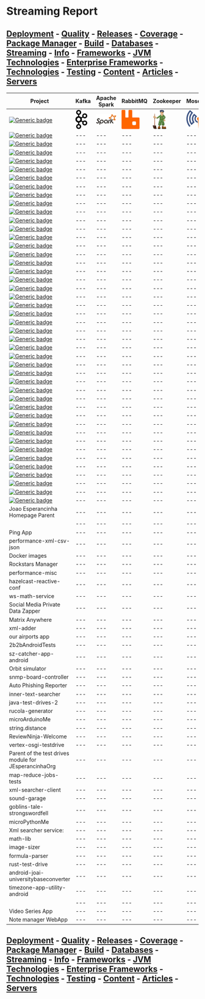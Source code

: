 # Streaming Report

## [Deployment](./Deployment.md) - [Quality](./Quality.md) - [Releases](./Releases.md) - [Coverage](./Coverage.md) - [Package Manager](./PkgManager.md) - [Build](./Build.md) - [Databases](./Databases.md) - [Streaming](./Streaming.md) - [Info](./Info.md) - [Frameworks](./Frameworks.md) - [JVM Technologies](./TechJVM.md) - [Enterprise Frameworks](./Enterprise.md) - [Technologies](./Tech.md) - [Testing](./Testing.md) - [Content](./Content.md) - [Articles](./Articles.md) - [Servers](./Servers.md) 

|Project|Kafka|Apache Spark|RabbitMQ|Zookeeper|Mosquitto|CoAP|MQTT|AMQP|
|---|---|---|---|---|---|---|---|---|
|[![Generic badge](https://img.shields.io/static/v1.svg?label=GitLab&message=Bridge%20Management%20Logistics&color=informational)](https://gitlab.com/jesperancinha/bridge-logistics)|[![alt text](https://raw.githubusercontent.com/jesperancinha/project-signer/master/project-signer-templates/icons-50/kafka-50.png "Kafka")](https://kafka.apache.org/documentation/streams/)|[![alt text](https://raw.githubusercontent.com/jesperancinha/project-signer/master/project-signer-templates/icons-50/apache-spark-50.png "Apache Spark")](https://spark.apache.org/)|[![alt text](https://raw.githubusercontent.com/jesperancinha/project-signer/master/project-signer-templates/icons-50/rabbit-mq-50.png "Rabbit MQ")](https://www.rabbitmq.com/)|[![alt text](https://raw.githubusercontent.com/jesperancinha/project-signer/master/project-signer-templates/icons-50/zookeeper-50.png "Zookeeper")](https://zookeeper.apache.org/)|[![alt text](https://raw.githubusercontent.com/jesperancinha/project-signer/master/project-signer-templates/icons-50/mosquitto-50.png "Mosquitto")](https://mosquitto.org/)|[![alt text](https://raw.githubusercontent.com/jesperancinha/project-signer/master/project-signer-templates/icons-50/CoAP-50.png "CoAP")](https://coap.technology/)|[![alt text](https://raw.githubusercontent.com/jesperancinha/project-signer/master/project-signer-templates/icons-50/mqtt-50.png "MQTT")](https://mqtt.org//)|[![alt text](https://raw.githubusercontent.com/jesperancinha/project-signer/master/project-signer-templates/icons-50/amqp-50.png "AMQP")](https://www.amqp.org/)|
|[![Generic badge](https://img.shields.io/static/v1.svg?label=GitHub&message=Spring%20Master%205%20Test%20Drives&color=informational)](https://github.com/jesperancinha/jeorg-spring-master-5-test-drives)|---|---|---|---|---|---|---|---|
|[![Generic badge](https://img.shields.io/static/v1.svg?label=GitHub&message=Spring%205%20Test%20Drives&color=informational)](https://github.com/jesperancinha/jeorg-spring-5-test-drives)|---|---|---|---|---|---|---|---|
|[![Generic badge](https://img.shields.io/static/v1.svg?label=GitHub&message=Kalah%20Coffee%20Mugs&color=informational)](https://github.com/jesperancinha/mancalaje)|---|---|---|---|---|---|---|---|
|[![Generic badge](https://img.shields.io/static/v1.svg?label=GitHub&message=VMA%20Archiver&color=informational)](https://github.com/jesperancinha/jeorg-spring-5-test-drives)|---|---|---|---|---|---|---|---|
|[![Generic badge](https://img.shields.io/static/v1.svg?label=BitBucket&message=Twitter%20Explorer&color=informational)](https://bitbucket.org/jesperancinha/twitter-explorer)|---|---|---|---|---|---|---|---|
|[![Generic badge](https://img.shields.io/static/v1.svg?label=GitLab&message=Favourite%20Lyrics%20App&color=informational)](https://gitlab.com/jesperancinha/favourite-lyrics-app)|---|---|---|---|---|---|---|---|
|[![Generic badge](https://img.shields.io/static/v1.svg?label=GitHub&message=Bisca%20JE&color=informational)](https://github.com/jesperancinha/biscaje)|---|---|---|---|---|---|---|---|
|[![Generic badge](https://img.shields.io/static/v1.svg?label=GitHub&message=Agent%20Network&color=informational "Agent Network")](http://github.com/jesperancinha/agent-network)|---|---|---|---|---|---|---|---|
|[![Generic badge](https://img.shields.io/static/v1.svg?label=BitBucket&message=International%20Airports&color=informational)](https://bitbucket.org/jesperancinha/international-airports-service-root)|---|---|---|---|---|---|---|---|
|[![Generic badge](https://img.shields.io/static/v1.svg?label=GitHub&message=Markdowner&color=informational)](https://github.com/jesperancinha/markdowner)|---|---|---|---|---|---|---|---|
|[![Generic badge](https://img.shields.io/static/v1.svg?label=GitHub&message=Java%2011%20Test%20Drives&color=informational)](https://github.com/jesperancinha/jeorg-java-11-test-drives)|---|---|---|---|---|---|---|---|
|[![Generic badge](https://img.shields.io/static/v1.svg?label=GitHub&message=Your%20finance%20JE&color=informational)](https://github.com/jesperancinha/your-finance-je)|---|---|---|---|---|---|---|---|
|[![Generic badge](https://img.shields.io/static/v1.svg?label=GitHub&message=Kotlin%20Test%20Drives&color=informational)](https://github.com/jesperancinha/kotlin-test-drives)|---|---|---|---|---|---|---|---|
|[![Generic badge](https://img.shields.io/static/v1.svg?label=GitHub&message=Java%20EE%207%20Test%20Drives&color=informational)](https://github.com/jesperancinha/jeorg-java-ee-7-test-drives)|---|---|---|---|---|---|---|---|
|[![Generic badge](https://img.shields.io/static/v1.svg?label=GitHub&message=Concert%20Demos&color=informational)](https://github.com/jesperancinha/concert-demos-root)|---|---|---|---|---|---|---|---|
|[![Generic badge](https://img.shields.io/static/v1.svg?label=GitHub&message=Camel%20Test%20Drives&color=informational)](https://github.com/jesperancinha/jeorg-camel-test-drives)|---|---|---|---|---|---|---|---|
|[![Generic badge](https://img.shields.io/static/v1.svg?label=GitHub&message=Scala%20Test%20Drives&color=informational)](https://github.com/jesperancinha/jeorg-scala-test-drives)|---|---|---|---|---|---|---|---|
|[![Generic badge](https://img.shields.io/static/v1.svg?label=BitBucket&message=Kitten%20House%20Care&color=informational)](https://bitbucket.org/jesperancinha/kitten-house-care-parent/src/master/)|---|---|---|---|---|---|---|---|
|[![Generic badge](https://img.shields.io/static/v1.svg?label=GitHub&message=JSON%20to%20Builder%20Pattern&color=informational)](https://github.com/jesperancinha/json-to-builder-pattern)|---|---|---|---|---|---|---|---|
|[![Generic badge](https://img.shields.io/static/v1.svg?label=GitHub&message=Consolerizer&color=informational)](https://github.com/JEsperancinhaOrg/consolerizer-root)|---|---|---|---|---|---|---|---|
|[![Generic badge](https://img.shields.io/static/v1.svg?label=GitHub&message=Sea%20Shell%20Archiver&color=informational)](https://github.com/jesperancinha/sea-shell-archiver)|---|---|---|---|---|---|---|---|
|[![Generic badge](https://img.shields.io/static/v1.svg?label=GitHub&message=Image%20Train%20Filters%20Services&color=informational)](https://github.com/jesperancinha/image-train-filters-scala)|---|---|---|---|---|---|---|---|
|[![Generic badge](https://img.shields.io/static/v1.svg?label=GitHub&message=Project%20Signer&color=informational)](https://github.com/jesperancinha/project-signer)|---|---|---|---|---|---|---|---|
|[![Generic badge](https://img.shields.io/static/v1.svg?label=GitHub&message=itf-chartizate-android&color=informational)](https://github.com/JEsperancinhaOrg/itf-chartizate-android)|---|---|---|---|---|---|---|---|
|[![Generic badge](https://img.shields.io/static/v1.svg?label=GitHub&message=Baker%20portuguese%20recipes&color=informational)](https://github.com/jesperancinha/portuguese-recipes)|---|---|---|---|---|---|---|---|
|[![Generic badge](https://img.shields.io/static/v1.svg?label=GitHub&message=Java%20Test%20Drives&color=informational)](https://github.com/jesperancinha/jeorg-java-15-test-drives)|---|---|---|---|---|---|---|---|
|[![Generic badge](https://img.shields.io/static/v1.svg?label=BitBucket&message=Time%20Disruption%20Studios&color=informational)](https://bitbucket.org/jesperancinha/tds-portal)|---|---|---|---|---|---|---|---|
|[![Generic badge](https://img.shields.io/static/v1.svg?label=GitHub&message=ITF%20Chartizate&color=informational)](https://github.com/JEsperancinhaOrg/itf-chartizate)|---|---|---|---|---|---|---|---|
|[![Generic badge](https://img.shields.io/static/v1.svg?label=GitHub&message=ITF%20Chartizate%20Modules&color=informational)](https://github.com/JEsperancinhaOrg/itf-chartizate-modules)|---|---|---|---|---|---|---|---|
|[![Generic badge](https://img.shields.io/static/v1.svg?label=GitHub&message=Med%20Dicom%20Service&color=informational)](https://github.com/jesperancinha/med_dicom_service)|---|---|---|---|---|---|---|---|
|[![Generic badge](https://img.shields.io/static/v1.svg?label=GitHub&message=ITF%20Android&color=informational)](https://github.com/jesperancinha/image-train-filters-android)|---|---|---|---|---|---|---|---|
|[![Generic badge](https://img.shields.io/static/v1.svg?label=GitHub&message=Performance%20Objects%20&color=informational)](https://github.com/jesperancinha/performance-projects)|---|---|---|---|---|---|---|---|
|[![Generic badge](https://img.shields.io/static/v1.svg?label=GitHub&message=String%20Array%20Paradigms&color=informational)](https://github.com/jesperancinha/string-array-paradigms)|---|---|---|---|---|---|---|---|
|[![Generic badge](https://img.shields.io/static/v1.svg?label=GitHub&message=Coffee%20Paradigms&color=informational)](https://github.com/jesperancinha/coffee-paradigms)|---|---|---|---|---|---|---|---|
|[![Generic badge](https://img.shields.io/static/v1.svg?label=GitHub&message=Geo%20Calculator&color=informational)](https://github.com/JEsperancinhaOrg/geo-calculator)|---|---|---|---|---|---|---|---|
|[![Generic badge](https://img.shields.io/static/v1.svg?label=GitHub&message=StaCo%20App%20&color=informational)](https://github.com/jesperancinha/staco-app)|---|---|---|---|---|---|---|---|
|[![Generic badge](https://img.shields.io/static/v1.svg?label=GitHub&message=JEOrg%20Cloud%20Test%20Drives&color=informational)](https://github.com/jesperancinha/jeorg-cloud-test-drives)|---|---|---|---|---|---|---|---|
|[![Generic badge](https://img.shields.io/static/v1.svg?label=GitHub&message=Multi%20Image%20Comparer&color=informational)](https://github.com/jesperancinha/multi-image-comparer)|---|---|---|---|---|---|---|---|
|[![Generic badge](https://img.shields.io/static/v1.svg?label=GitHub&message=Buy%20Odd%20React&color=informational)](https://github.com/jesperancinha/buy-odd-react)|---|---|---|---|---|---|---|---|
|[![Generic badge](https://img.shields.io/static/v1.svg?label=GitHub&message=Web%20Parser%20CSV&color=informational)](https://github.com/jesperancinha/web-parser-csv)|---|---|---|---|---|---|---|---|
|[![Generic badge](https://img.shields.io/static/v1.svg?label=GitHub&message=Algorithms%20Test%20Drives&color=informational)](https://github.com/jesperancinha/jeorg-algorithms-test-drives)|---|---|---|---|---|---|---|---|
|[![Generic badge](https://img.shields.io/static/v1.svg?label=GitLab&message=Airflights%20Clojure&color=informational)](https://github.com/jesperancinha/airflights-clojure)|---|---|---|---|---|---|---|---|
|[![Generic badge](https://img.shields.io/static/v1.svg?label=GitHub&message=Security%20Test%20Drives&color=informational)](https://github.com/jesperancinha/security-test-drives)|---|---|---|---|---|---|---|---|
|[![Generic badge](https://img.shields.io/static/v1.svg?label=GitHub&message=Images%20Go&color=informational)](https://github.com/jesperancinha/images-go)|---|---|---|---|---|---|---|---|
|Joao Esperancinha Homepage Parent|---|---|---|---|---|---|---|---|
||---|---|---|---|---|---|---|---|
|Ping App|---|---|---|---|---|---|---|---|
|performance-xml-csv-json|---|---|---|---|---|---|---|---|
|Docker images|---|---|---|---|---|---|---|---|
|Rockstars Manager|---|---|---|---|---|---|---|---|
|performance-misc|---|---|---|---|---|---|---|---|
|hazelcast-reactive-conf|---|---|---|---|---|---|---|---|
|ws-math-service|---|---|---|---|---|---|---|---|
|Social Media Private Data Zapper|---|---|---|---|---|---|---|---|
|Matrix Anywhere|---|---|---|---|---|---|---|---|
|xml-adder|---|---|---|---|---|---|---|---|
|our airports app|---|---|---|---|---|---|---|---|
|2b2bAndroidTests|---|---|---|---|---|---|---|---|
|sz-catcher-app-android|---|---|---|---|---|---|---|---|
|Orbit simulator|---|---|---|---|---|---|---|---|
|snmp-board-controller|---|---|---|---|---|---|---|---|
|Auto Phishing Reporter|---|---|---|---|---|---|---|---|
|inner-text-searcher|---|---|---|---|---|---|---|---|
|java-test-drives-2|---|---|---|---|---|---|---|---|
|rucola-generator|---|---|---|---|---|---|---|---|
|microArduinoMe|---|---|---|---|---|---|---|---|
|string.distance|---|---|---|---|---|---|---|---|
|ReviewNinja-Welcome|---|---|---|---|---|---|---|---|
|vertex-osgi-testdrive|---|---|---|---|---|---|---|---|
|Parent of the test drives module for JEsperancinhaOrg|---|---|---|---|---|---|---|---|
|map-reduce-jobs-tests|---|---|---|---|---|---|---|---|
|xml-searcher-client|---|---|---|---|---|---|---|---|
|sound-garage|---|---|---|---|---|---|---|---|
|goblins-tale-strongswordfell|---|---|---|---|---|---|---|---|
|microPythonMe|---|---|---|---|---|---|---|---|
|Xml searcher service:|---|---|---|---|---|---|---|---|
|math-lib|---|---|---|---|---|---|---|---|
|image-sizer|---|---|---|---|---|---|---|---|
|formula-parser|---|---|---|---|---|---|---|---|
|rust-test-drive|---|---|---|---|---|---|---|---|
|android-joai-universitybaseconverter|---|---|---|---|---|---|---|---|
|timezone-app-utility-android|---|---|---|---|---|---|---|---|
||---|---|---|---|---|---|---|---|
|Video Series App|---|---|---|---|---|---|---|---|
|Note manager WebApp|---|---|---|---|---|---|---|---|
## [Deployment](./Deployment.md) - [Quality](./Quality.md) - [Releases](./Releases.md) - [Coverage](./Coverage.md) - [Package Manager](./PkgManager.md) - [Build](./Build.md) - [Databases](./Databases.md) - [Streaming](./Streaming.md) - [Info](./Info.md) - [Frameworks](./Frameworks.md) - [JVM Technologies](./TechJVM.md) - [Enterprise Frameworks](./Enterprise.md) - [Technologies](./Tech.md) - [Testing](./Testing.md) - [Content](./Content.md) - [Articles](./Articles.md) - [Servers](./Servers.md) 

